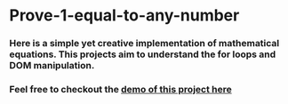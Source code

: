 # Prove-1-equal-to-any-number
### Here is a simple yet creative implementation of mathematical equations. This projects aim to understand the for loops and DOM manipulation.
### Feel free to checkout the [demo of this project here](https://noorudd.in/projects/proving-one-to-any-number/index.html)
